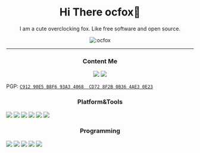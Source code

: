 <h1 align="center">Hi There ocfox🦊</h1>
<p align="center">I am a cute overclocking fox. Like free software and open source.</p>
<p align="center">
  <img src="https://count.getloli.com/get/@:ocfox" alt=":ocfox" />
</p>

---

<h3 align="center">Content Me</h3>
<p align="center">
  <a href="https://t.me/ocfox"
    ><img
      src="https://img.shields.io/badge/Telegram-2CA5E0?style=for-the-badge&logo=telegram&logoColor=white&logoWidth=27"
  /></a>
  <a href="mailto:i@ocfox.me"
    ><img
      src="https://img.shields.io/badge/Email-005FF9?style=for-the-badge&logo=maildotru&logoColor=white&logoWidth=27"
  /></a>
</p>

PGP: [`C912 90E5 B8F6 93A3 4068  CD72 8F2B 0B36 4AE3 0E23`](./pubkey.asc)
<h3 align="center">Platform&Tools</h3>

[![](https://img.shields.io/badge/OS-Arch%20Linux-33aadd?style=flat-square&logo=arch-linux&logoColor=ffffff)](https://www.archlinux.org/)
[![](https://img.shields.io/badge/OS-NixOS-%235277C3?style=flat-square&logo=nixos)](https://nixos.org/)
[![](https://img.shields.io/badge/macOS-Apple%20Silicon-%23000000?style=flat-square&logo=apple)](https://www.macrumors.com/guide/m1/)
[![](https://img.shields.io/badge/Xiaomi-%C2%A51000-%23FF6900?style=flat-square&logo=xiaomi)](mi.com)
[![](https://img.shields.io/badge/Windows-11-%230078D6?style=flat-square&logo=windows)](https://www.microsoft.com/en-us/windows)
[![](https://img.shields.io/badge/IDE-Neovim-%23007ACC?style=flat-square&logo=neovim)](https://neovim.org/)

<h3 align="center">Programming</h3>

[![](https://img.shields.io/badge/-Rust-%23000000?style=for-the-badge&logo=rust)](https://www.rust-lang.org/)
[![](https://img.shields.io/badge/-C-%23A8B9CC?style=for-the-badge&logo=cplusplus)](cppreference.com)
[![](https://img.shields.io/badge/-HTML5-E34F26?style=for-the-badge&logo=html5&logoColor=white)](https://html.spec.whatwg.org/)
[![](https://img.shields.io/badge/-CSS3-1572B6?style=for-the-badge&logo=css3&logoColor=white)](https://www.w3.org/Style/CSS/)
[![](https://img.shields.io/badge/-JavaScript-f7e018?style=for-the-badge&logo=javascript&logoColor=white)](https://www.ecma-international.org/)


